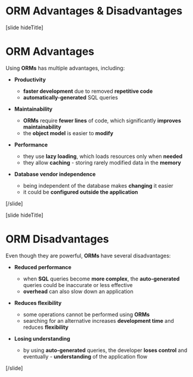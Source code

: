 # ORM Advantages & Disadvantages

[slide hideTitle]
# ORM Advantages

Using **ORMs** has multiple advantages, including:

- **Productivity**
  * **faster development** due to removed **repetitive code**
  * **automatically-generated** SQL queries

- **Maintainability**
  * **ORMs** require **fewer lines** of code, which significantly **improves maintainability**
  * the **object model** is easier to **modify**

- **Performance**
  * they use **lazy loading**, which loads resources only when **needed**
  * they allow **caching** - storing rarely modified data in the **memory**

- **Database vendor independence**
  * being independent of the database makes **changing** it easier
  * it could be **configured outside the application**

[/slide]

[slide hideTitle]
# ORM Disadvantages

Even though they are powerful, **ORMs** have several disadvantages:

- **Reduced performance**
  * when **SQL** queries become **more complex**, the **auto-generated** queries could be inaccurate or less effective
  * **overhead** can also slow down an application

- **Reduces flexibility**
  * some operations cannot be performed using **ORMs**
  * searching for an alternative increases **development time** and reduces **flexibility**

- **Losing understanding**
  * by using **auto-generated** queries, the developer **loses control** and eventually - **understanding** of the application flow

[/slide]
